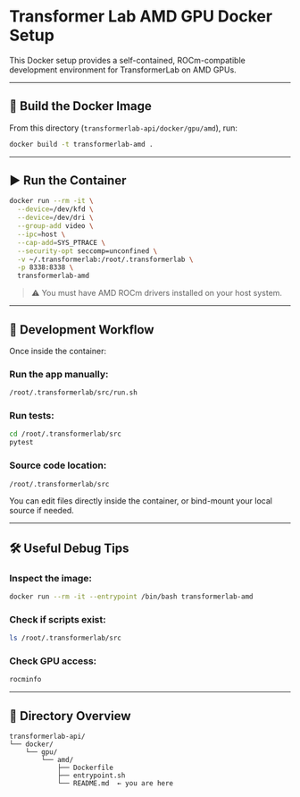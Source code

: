 # Transformer Lab AMD GPU Docker Setup

This Docker setup provides a self-contained, ROCm-compatible development environment for TransformerLab on AMD GPUs.

---

## 🧱 Build the Docker Image

From this directory (`transformerlab-api/docker/gpu/amd`), run:

```bash
docker build -t transformerlab-amd .
```

---

## ▶️ Run the Container

```bash
docker run --rm -it \
  --device=/dev/kfd \
  --device=/dev/dri \
  --group-add video \
  --ipc=host \
  --cap-add=SYS_PTRACE \
  --security-opt seccomp=unconfined \
  -v ~/.transformerlab:/root/.transformerlab \
  -p 8338:8338 \
  transformerlab-amd
```

> ⚠️ You must have AMD ROCm drivers installed on your host system.

---

## 🧪 Development Workflow

Once inside the container:

### Run the app manually:

```bash
/root/.transformerlab/src/run.sh
```

### Run tests:

```bash
cd /root/.transformerlab/src
pytest
```

### Source code location:

```bash
/root/.transformerlab/src
```

You can edit files directly inside the container, or bind-mount your local source if needed.

---

## 🛠 Useful Debug Tips

### Inspect the image:

```bash
docker run --rm -it --entrypoint /bin/bash transformerlab-amd
```

### Check if scripts exist:

```bash
ls /root/.transformerlab/src
```

### Check GPU access:

```bash
rocminfo
```

---

## 📁 Directory Overview

```text
transformerlab-api/
└── docker/
    └── gpu/
        └── amd/
            ├── Dockerfile
            ├── entrypoint.sh
            └── README.md  ← you are here
```
